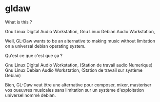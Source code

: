 # gldaw

What is this ? 

Gnu Linux Digital Audio Workstation,
Gnu Linux Debian Audio Workstation,

Well, GL-Daw wants to be an alternative to making music without limitation 
on a universal debian  operating system.

Qu'est ce que c'est  que ça ?

Gnu Linux Digital Audio Workstation, (Station de travail audio Numerique)
Gnu Linux Debian Audio Workstation, (Station de travail sur système Debian) 

Bien, GL-Daw veut être une alternative pour composer, mixer, masteriser vos 
oueuvres musicales sans limitation sur un système 
d'exploitation universel nommé debian.
